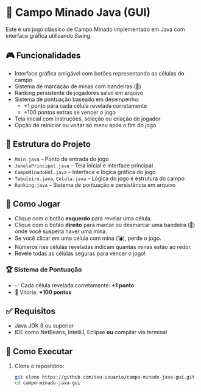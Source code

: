 # 🧨 Campo Minado Java (GUI)

Este é um jogo clássico de Campo Minado implementado em Java com interface gráfica utilizando Swing.

## 🎮 Funcionalidades

- Interface gráfica amigável com botões representando as células do campo
- Sistema de marcação de minas com bandeiras (🚩)
- Ranking persistente de jogadores salvo em arquivo
- Sistema de pontuação baseado em desempenho:
  - +1 ponto para cada célula revelada corretamente
  - +100 pontos extras se vencer o jogo
- Tela inicial com instruções, seleção ou criação de jogador
- Opção de reiniciar ou voltar ao menu após o fim do jogo

## 📁 Estrutura do Projeto

- `Main.java` – Ponto de entrada do jogo
- `JanelaPrincipal.java` – Tela inicial e interface principal
- `CampoMinadoGUI.java` – Interface e lógica gráfica do jogo
- `Tabuleiro.java`, `Celula.java` – Lógica do jogo e estrutura do campo
- `Ranking.java` – Sistema de pontuação e persistência em arquivo

## 🧠 Como Jogar

- Clique com o botão **esquerdo** para revelar uma célula.
- Clique com o botão **direito** para marcar ou desmarcar uma bandeira (🚩) onde você suspeita haver uma mina.
- Se você clicar em uma célula com mina (💣), perde o jogo.
- Números nas células reveladas indicam quantas minas estão ao redor.
- Revele todas as células seguras para vencer o jogo!

### 🏆 Sistema de Pontuação

- ✅ Cada célula revelada corretamente: **+1 ponto**
- 🏅 Vitória: **+100 pontos**

## ✅ Requisitos

- Java JDK 8 ou superior
- IDE como NetBeans, IntelliJ, Eclipse **ou** compilar via terminal

## 🚀 Como Executar

1. Clone o repositório:
   ```bash
   git clone https://github.com/seu-usuario/campo-minado-java-gui.git
   cd campo-minado-java-gui

